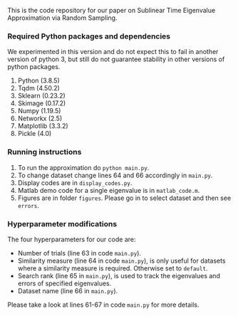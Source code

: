 This is the code repository for our paper on Sublinear Time Eigenvalue Approximation via Random Sampling.

### Required Python packages and dependencies

We experimented in this version and do not expect this to fail in another version of python 3, but still do not guarantee stability in other versions of python packages.

1. Python (3.8.5)
2. Tqdm (4.50.2)
3. Sklearn (0.23.2)
4. Skimage (0.17.2)
5. Numpy (1.19.5)
6. Networkx (2.5)
7. Matplotlib (3.3.2)
8. Pickle (4.0)

### Running instructions

1. To run the approximation do `python main.py`.
2. To change dataset change lines 64 and 66 accordingly in `main.py`.
3. Display codes are in `display_codes.py`.
4. Matlab demo code for a single eigenvalue is in `matlab_code.m`.
5. Figures are in folder `figures`. Please go in to select dataset and then see `errors`.

### Hyperparameter modifications

The four hyperparameters for our code are: 

* Number of trials (line 63 in code `main.py`).
* Similarity measure (line 64 in code `main.py`), is only useful for datasets where a similarity measure is required. Otherwise set to `default`.
* Search rank (line 65 in `main.py`), is used to track the eigenvalues and errors of specified eigenvalues.
* Dataset name (line 66 in `main.py`).

Please take a look at lines 61-67 in code `main.py` for more details.
